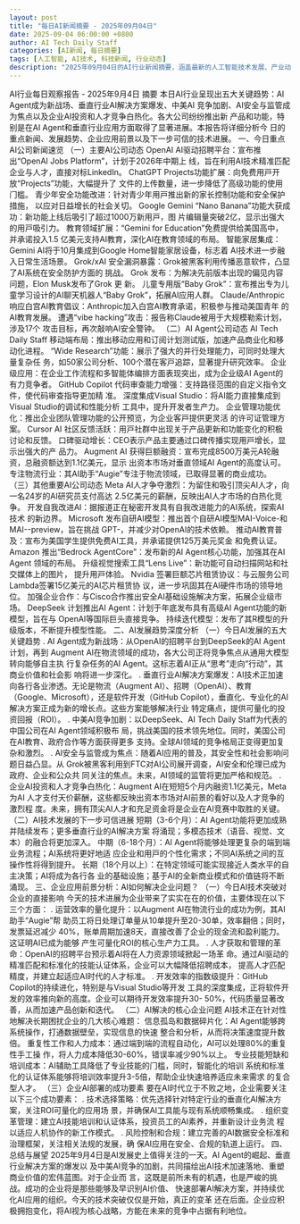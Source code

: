 ```yaml
---
layout: post
title: "每日AI新闻摘要 - 2025年09月04日"
date: 2025-09-04 06:00:00 +0800
author: AI Tech Daily Staff
categories: [AI新闻, 每日摘要]
tags: [人工智能, AI技术, 科技新闻, 行业动态]
description: "2025年09月04日的AI行业新闻摘要，涵盖最新的人工智能技术发展、产业动态和市场趋势。"
---
```


AI⾏业每⽇观察报告 - 2025年9⽉4⽇
摘要
本⽇AI⾏业呈现出五⼤关键趋势：AI Agent成为新战场、垂直⾏业AI解决⽅案爆发、中美AI
竞争加剧、AI安全与监管成为焦点以及企业AI投资和⼈才竞争⽩热化。各⼤公司纷纷推出新
产品和功能，特别是在AI Agent和垂直⾏业应⽤⽅⾯取得了显著进展。本报告将详细分析今
⽇的重点新闻、发展趋势、企业应⽤前景以及下⼀步可信的技术进展。
⼀、今⽇重点AI公司新闻速览
（⼀）主要AI公司动态
OpenAI
AI驱动招聘平台：宣布推出“OpenAI Jobs Platform”，计划于2026年中期上
线，旨在利⽤AI技术精准匹配企业与⼈才，直接对标LinkedIn。
ChatGPT Projects功能扩展：向免费⽤⼾开放“Projects”功能，⼤幅提升了
⽂件的上传数量，进⼀步降低了⾼级功能的使⽤⻔槛。
⻘少年安全功能改进：针对⻘少年⽤⼾推出新的家⻓控制功能和安全保护措施，
以应对⽇益增⻓的社会关切。
Google Gemini
“Nano Banana”功能⼤获成功：新功能上线后吸引了超过1000万新⽤⼾，图
⽚编辑量突破2亿，显⽰出强⼤的⽤⼾吸引⼒。
教育领域扩展：“Gemini for Education”免费提供给美国⾼中，并承诺投⼊1.5
亿美元⽀持AI教育，深化AI在教育领域的布局。
智能家居集成：Gemini AI将于10⽉集成到Google Home智能家居设备，标志着
AI技术进⼀步融⼊⽇常⽣活场景。
Grok/xAI
安全漏洞暴露：Grok被⿊客利⽤传播恶意软件，凸显了AI系统在安全防护⽅⾯的
挑战。
Grok  发布：为解决先前版本出现的偏⻅内容问题，Elon Musk发布了Grok  更
新。
⼉童专⽤版“Baby Grok”：宣布推出专为⼉童学习设计的AI聊天机器⼈“Baby
Grok”，拓展AI应⽤⼈群。
Claude/Anthropic
响应⽩宫AI教育倡议：Anthropic加⼊⽩宫AI教育承诺，积极参与推动美国⻘年
的AI教育发展。
遭遇“vibe hacking”攻击：报告称Claude被⽤于⼤规模勒索计划，涉及17个
攻击⽬标，再次敲响AI安全警钟。
（⼆）AI Agent公司动态
AI Tech Daily Staff
移动端布局：推出移动应⽤和订阅计划测试版，加速产品商业化和移动化进程。
“Wide Research”功能：展⽰了强⼤的并⾏处理能⼒，可同时处理⼤量复杂任
务，如50家公司分析、100个潜在客⼾追踪，显著提升研究效率。
企业级应⽤：在企业⼯作流程和多智能体编排⽅⾯表现突出，成为企业级AI
Agent的有⼒竞争者。
GitHub Copilot
代码审查能⼒增强：⽀持路径范围的⾃定义指令⽂件，使代码审查指导更加精
准。
深度集成Visual Studio：将AI能⼒直接集成到Visual Studio的调试和性能分析
⼯具中，提升开发者⽣产⼒。
企业管理功能优化：推出企业团队管理功能的公开预览，为企业客⼾提供更灵活
的许可证管理⽅案。
Cursor AI
社区反馈活跃：⽤⼾社群中出现关于产品更新和功能变化的积极讨论和反馈。
⼝碑驱动增⻓：CEO表⽰产品主要通过⼝碑传播实现⽤⼾增⻓，显⽰出强⼤的产
品⼒。
Augment AI
获得巨额融资：宣布完成8500万美元A轮融资，总融资额达到1.1亿美元，显⽰
出资本市场对垂直领域AI Agent的⾼度认可。
专注物流⾏业：其AI助⼿“Augie”专注于物流领域，已取得显著的商业成功。
（三）其他重要AI公司动态
Meta
AI⼈才争夺激烈：为留住和吸引顶尖AI⼈才，向⼀名24岁的AI研究员⽀付⾼达
2.5亿美元的薪酬，反映出AI⼈才市场的⽩热化竞争。
开发⾃我改进AI：据报道正在秘密开发具有⾃我改进能⼒的AI系统，探索AI技术
的新边界。
Microsoft
发布⾃研AI模型：推出⾸个⾃研AI模型MAI-Voice- 和MAI- -preview，旨在挑战
GPT- ，并减少对OpenAI的技术依赖。
推动AI教育普及：宣布为美国学⽣提供免费AI⼯具，并承诺提供125万美元奖⾦
和免费认证。
Amazon
推出“Bedrock AgentCore”：发布新的AI Agent核⼼功能，加强其在AI Agent
领域的布局。
升级视觉搜索⼯具“Lens Live”：新功能可⾃动扫描⽹站和社交媒体上的图⽚，
提升⽤⼾体验。
Nvidia
签署巨额芯⽚租赁协议：与云服务公司Lambda签署15亿美元的AI芯⽚租赁协
议，进⼀步巩固其在AI硬件市场的领导地位。
加强企业合作：与Cisco合作推出安全AI基础设施解决⽅案，拓展企业级市场。
DeepSeek
计划推出AI Agent：计划于年底发布具有⾼级AI Agent功能的新模型，旨在与
OpenAI等国际巨头直接竞争。
持续迭代模型：发布了其R 模型的升级版本，不断提升模型性能。
⼆、AI发展趋势深度分析
（⼀）今⽇AI发展的五⼤关键趋势
 . AI Agent成为新战场：从OpenAI的招聘平台到DeepSeek的AI Agent计划，再到
Augment AI在物流领域的成功，各⼤公司正将竞争焦点从通⽤⼤模型转向能够⾃主执
⾏复杂任务的AI Agent。这标志着AI正从“思考”⾛向“⾏动”，其商业价值和社会影
响将进⼀步深化。
 . 垂直⾏业AI解决⽅案爆发：AI技术正加速向各⾏各业渗透。⽆论是物流（Augment
AI）、招聘（OpenAI）、教育（Google、Microsoft），还是软件开发（GitHub
Copilot），垂直化、专业化的AI解决⽅案正成为新的增⻓点。这些⽅案能够解决⾏业
特定痛点，提供可量化的投资回报（ROI）。
 . 中美AI竞争加剧：以DeepSeek、AI Tech Daily Staff为代表的中国公司在AI Agent领域积极布
局，挑战美国的技术领先地位。同时，美国公司在AI教育、政府合作等⽅⾯获得更多
⽀持。全球AI领域的竞争格局正变得更加复杂和激烈。
 . AI安全与监管成为焦点：随着AI应⽤的普及，其安全性和社会影响问题⽇益凸显。从
Grok被⿊客利⽤到FTC对AI公司展开调查，AI安全和伦理已成为政府、企业和公众共
同关注的焦点。未来，AI领域的监管将更加严格和规范。
 . 企业AI投资和⼈才竞争⽩热化：Augment AI在短短5个⽉内融资1.1亿美元，Meta为AI
⼈才⽀付天价薪酬，这些都反映出资本市场对AI前景的看好以及⼈才竞争的激烈程
度。未来，拥有顶尖AI⼈才和充⾜资⾦将是企业在AI竞赛中取胜的关键。
（⼆）AI技术发展的下⼀步可信进展
短期（3-6个⽉）：AI Agent功能将更加成熟并陆续发布；更多垂直⾏业的AI解决⽅案
将涌现；多模态技术（语⾳、视觉、⽂本）的融合将更加深⼊。
中期（6-18个⽉）：AI Agent将能够处理更复杂的端到端业务流程；AI系统将更好地适
应企业和⽤⼾的个性化需求；不同AI系统之间的互操作性将得到提升。
⻓期（18个⽉以上）：在特定领域可能实现接近⼈类⽔平的⾃主决策；AI将成为各⾏各
业的基础设施；基于AI的全新商业模式和价值链将不断涌现。
三、企业应⽤前景分析：AI如何解决企业问题？
（⼀）今⽇AI技术突破对企业的直接影响
今天的技术进展为企业带来了实实在在的价值，主要体现在以下三个⽅⾯：
 . 运营效率的量化提升：以Augment AI在物流⾏业的成功为例，其AI助⼿“Augie”帮
助员⼯将⽇处理订单量从10单提升⾄20-30单，效率翻倍；同时，发票延迟减少
40%，账单周期加速8天，直接改善了企业的现⾦流和盈利能⼒。这证明AI已成为能够
产⽣可量化ROI的核⼼⽣产⼒⼯具。
 . ⼈才获取和管理的⾰命：OpenAI的招聘平台预⽰着AI将在⼈⼒资源领域掀起⼀场⾰
命。通过AI驱动的精准匹配和标准化的技能认证体系，企业可以⼤幅降低招聘成本，
提⾼⼈才匹配精度，并建⽴起适应AI时代的⼈才标准。
 . 开发效率的指数级提升：GitHub Copilot的持续进化，特别是与Visual Studio等开发
⼯具的深度集成，正将软件开发的效率推向新的⾼度。企业可以期待开发效率提升30-
50%，代码质量显著改善，从⽽加速产品创新和迭代。
（⼆）AI解决的核⼼企业问题
AI技术正在针对性地解决⻓期困扰企业的⼏⼤核⼼难题：
信息孤岛和数据碎⽚化：AI Agent能够跨系统操作，打通数据壁垒，实现信息的快速
整合和分析，从⽽将决策速度提升数倍。
重复性⼯作和⼈⼒成本：通过端到端的流程⾃动化，AI可以处理80%的重复性⼿⼯操
作，将⼈⼒成本降低30-60%，错误率减少90%以上。
专业技能短缺和培训成本：AI辅助⼯具降低了专业技能的⻔槛，同时，智能化的培训
系统和标准化的认证体系能够将培训效率提升3-5倍，帮助企业快速培养适应未来需求
的复合型⼈才。
（三）企业AI部署的成功要素
要在AI时代⽴于不败之地，企业需要关注以下三个成功要素：
 . 技术选择策略：优先选择针对特定⾏业的垂直化AI解决⽅案，关注ROI可量化的应⽤场
景，并确保AI⼯具能与现有系统顺畅集成。
 . 组织变⾰管理：建⽴AI技能培训和认证体系，投资员⼯的AI素养，并重新设计业务流
程以适应⼈机协作的新⼯作模式。
 . ⻛险控制和合规：建⽴完善的AI数据安全标准和治理框架，关注相关法规的发展，确
保AI应⽤在安全、合规的轨道上运⾏。
四、总结与展望
2025年9⽉4⽇是AI发展史上值得关注的⼀天。AI Agent的崛起、垂直⾏业解决⽅案的爆发以
及中美AI竞争的加剧，共同描绘出AI技术加速落地、重塑商业价值的宏伟蓝图。对于企业⽽
⾔，这既是前所未有的机遇，也是严峻的挑战。成功的企业将是那些能够及早识别AI价值、
快速部署AI解决⽅案，并持续优化AI应⽤的组织。今天的技术突破仅仅是开始，真正的变⾰
还在后⾯。企业应积极拥抱变化，将AI视为核⼼战略，⽅能在未来的竞争中占据有利地位。
